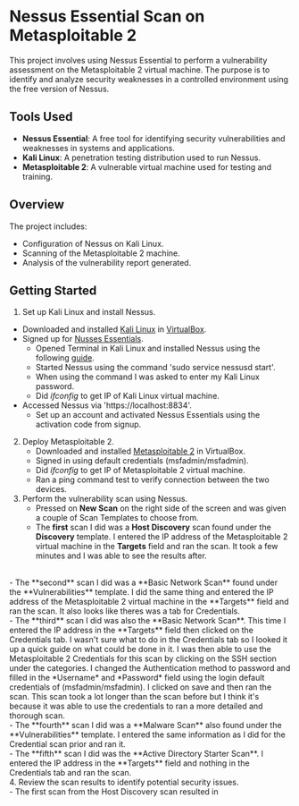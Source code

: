 # Nessus Essential Scan on Metasploitable 2

This project involves using Nessus Essential to perform a vulnerability assessment on the Metasploitable 2 virtual machine. The purpose is to identify and analyze security weaknesses in a controlled environment using the free version of Nessus. <br>


## Tools Used
- **Nessus Essential**: A free tool for identifying security vulnerabilities and weaknesses in systems and applications. <br>
- **Kali Linux**: A penetration testing distribution used to run Nessus. <br>
- **Metasploitable 2**: A vulnerable virtual machine used for testing and training. <br>

## Overview
The project includes: <br>
- Configuration of Nessus on Kali Linux. <br>
- Scanning of the Metasploitable 2 machine. <br>
- Analysis of the vulnerability report generated. <br>

## Getting Started
1. Set up Kali Linux and install Nessus.
  - Downloaded and installed [Kali Linux](https://www.kali.org/get-kali/#kali-installer-images) in [VirtualBox](https://www.virtualbox.org/wiki/Downloads).
  - Signed up for [Nusses Essentials](https://www.tenable.com/products/nessus/nessus-essentials).
    -  Opened Terminal in Kali Linux and installed Nessus using the following [guide](https://docs.tenable.com/nessus/Content/InstallNessusLinux.htm).
    -  Started Nessus using the command 'sudo service nessusd start'.
      - When using the command I was asked to enter my Kali Linux password.
    -  Did *ifconfig* to get IP of Kali Linux virtual machine.
  - Accessed Nessus via 'https://localhost:8834'.
    - Set up an account and activated Nessus Essentials using the activation code from signup.
2. Deploy Metasploitable 2.
    - Downloaded and installed [Metasploitable 2](https://sourceforge.net/projects/metasploitable/) in VirtualBox.
    - Signed in using default credentials (msfadmin/msfadmin).
    - Did *ifconfig* to get IP of Metasploitable 2 virtual machine.
    - Ran a ping command test to verify connection between the two devices.
3. Perform the vulnerability scan using Nessus. <br>
    - Pressed on **New Scan** on the right side of the screen and was given a couple of Scan Templates to choose from.
    - The **first** scan I did was a **Host Discovery** scan found under the **Discovery** template. I entered the IP address of the Metasploitable 2 virtual machine in the **Targets** field and ran the scan. It took a few minutes and I was able to see the results after.
<br>
    - The **second** scan I did was a **Basic Network Scan** found under the **Vulnerabilities** template. I did the same thing and entered the IP address of the Metasploitable 2 virtual machine in the **Targets** field and ran the scan. It also looks like theres was a tab for Credentials.
<br>
    - The **third** scan I did was also the **Basic Network Scan**. This time I entered the IP address in the **Targets** field then clicked on the Credentials tab. I wasn't sure what to do in the Credentials tab so I looked it up a quick guide on what could be done in it. I was then able to use the Metasploitable 2 Credentials for this scan by clicking on the SSH section under the categories. I changed the Authentication method to password and filled in the *Username* and *Password* field using the login default credentials of (msfadmin/msfadmin). I clicked on save and then ran the scan. This scan took a lot longer than the scan before but I think it's because it was able to use the credentials to ran a more detailed and thorough scan.
<br>
    - The **fourth** scan I did was a **Malware Scan** also found under the **Vulnerabilities** template. I entered the same information as I did for the Credential scan prior and ran it.
<br>
    - The **fifth** scan I did was the **Active Directory Starter Scan**. I entered the IP address in the **Targets** field and nothing in the Credentials tab and ran the scan.
<br>
4. Review the scan results to identify potential security issues. <br>
    - The first scan from the Host Discovery scan resulted in 
